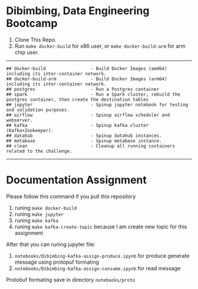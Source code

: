 # Dibimbing, Data Engineering Bootcamp

1. Clone This Repo.
2. Run `make docker-build` for x86 user, or `make docker-build-arm` for arm chip user.

---
```
## docker-build                 - Build Docker Images (amd64) including its inter-container network.
## docker-build-arm             - Build Docker Images (arm64) including its inter-container network.
## postgres                     - Run a Postgres container
## spark                        - Run a Spark cluster, rebuild the postgres container, then create the destination tables
## jupyter                      - Spinup jupyter notebook for testing and validation purposes.
## airflow                      - Spinup airflow scheduler and webserver.
## kafka                        - Spinup kafka cluster (Kafka+Zookeeper).
## datahub                      - Spinup datahub instances.
## metabase                     - Spinup metabase instance.
## clean                        - Cleanup all running containers related to the challenge.
```

---
# Documentation Assignment

Please follow this command if you pull this repository

1. runing `make docker-build`
2. runing `make jupyter`
2. runing `make kafka`
3. runing `make kafka-create-topic` because I am create new topic for this assignment

After that you can runing jupyter file:
1. `notebooks/Dibimbing-kafka-assign-produce.ipynb` for produce generate message using protopuf formating
2. `notebooks/Dibimbing-kafka-assign-consume.ipynb` for 
read message 

Protobuf formating save in directory `notebooks/proto`

